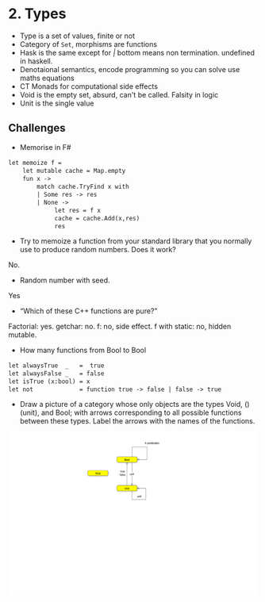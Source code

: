 # 2. Types

- Type is a set of values, finite or not
- Category of `Set`, morphisms are functions
- Hask is the same except for _|_ bottom means non termination. undefined in haskell.
- Denotaional semantics, encode programming so you can solve use maths equations
- CT Monads for computational side effects
- Void is the empty set, absurd, can't be called. Falsity in logic 
- Unit is the single value

## Challenges

- Memorise in F#

```
let memoize f =
    let mutable cache = Map.empty
    fun x ->
        match cache.TryFind x with
        | Some res -> res
        | None ->
             let res = f x
             cache = cache.Add(x,res)
             res
```

- Try to memoize a function from your standard library that you normally use to produce random numbers. Does it work?

No.

- Random number with seed. 

Yes

- “Which of these C++ functions are pure?”

Factorial: yes. getchar: no. f: no, side effect. f with static: no, hidden mutable.

- How many functions from Bool to Bool

```
let alwaysTrue  _   =  true
let alwaysFalse _   = false
let isTrue (x:bool) = x
let not             = function true -> false | false -> true
```

- Draw a picture of a category whose only objects are the types Void, () (unit), and Bool; with arrows corresponding to all possible functions between these types. Label the arrows with the names of the functions.

![Image](2_6.png)
